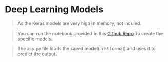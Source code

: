 # Deep Learning Models
> As the Keras models are very high in memory, not inculed.

> You can run the notebook provided in this [Github Repo](https://github.com/withMeSaikat/lyme-disease-detector)
> To create the specific models.

> The `app.py` file loads the saved model(in `h5` format) and uses it to predict the output.